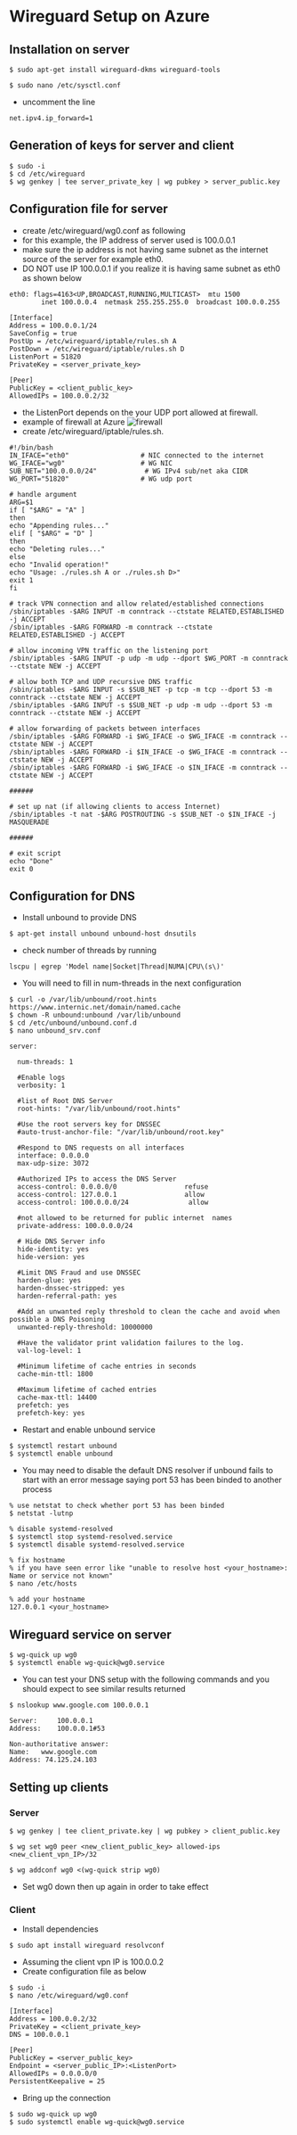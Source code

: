 # Wireguard Setup on Azure

## Installation on server

```
$ sudo apt-get install wireguard-dkms wireguard-tools
```

```
$ sudo nano /etc/sysctl.conf
```

- uncomment the line

```
net.ipv4.ip_forward=1
```

## Generation of keys for server and client

```
$ sudo -i
$ cd /etc/wireguard
$ wg genkey | tee server_private_key | wg pubkey > server_public.key
```

## Configuration file for server

- create /etc/wireguard/wg0.conf as following
- for this example, the IP address of server used is 100.0.0.1
- make sure the ip address is not having same subnet as the internet source of the server for example eth0.
- DO NOT use IP 100.0.0.1 if you realize it is having same subnet as eth0 as shown below

```
eth0: flags=4163<UP,BROADCAST,RUNNING,MULTICAST>  mtu 1500
        inet 100.0.0.4  netmask 255.255.255.0  broadcast 100.0.0.255

```

```
[Interface]
Address = 100.0.0.1/24
SaveConfig = true
PostUp = /etc/wireguard/iptable/rules.sh A
PostDown = /etc/wireguard/iptable/rules.sh D
ListenPort = 51820
PrivateKey = <server_private_key>

[Peer]
PublicKey = <client_public_key>
AllowedIPs = 100.0.0.2/32
```

- the ListenPort depends on the your UDP port allowed at firewall.
- example of firewall at Azure
  ![firewall](https://user-images.githubusercontent.com/42335542/148547297-0d7d7963-a187-4ff0-ac5a-313f8daeb37a.png)
- create /etc/wireguard/iptable/rules.sh.

```
#!/bin/bash
IN_IFACE="eth0"                  # NIC connected to the internet
WG_IFACE="wg0"                   # WG NIC
SUB_NET="100.0.0.0/24"            # WG IPv4 sub/net aka CIDR
WG_PORT="51820"                  # WG udp port

# handle argument
ARG=$1
if [ "$ARG" = "A" ]
then
echo "Appending rules..."
elif [ "$ARG" = "D" ]
then
echo "Deleting rules..."
else
echo "Invalid operation!"
echo "Usage: ./rules.sh A or ./rules.sh D>"
exit 1
fi

# track VPN connection and allow related/established connections
/sbin/iptables -$ARG INPUT -m conntrack --ctstate RELATED,ESTABLISHED -j ACCEPT
/sbin/iptables -$ARG FORWARD -m conntrack --ctstate RELATED,ESTABLISHED -j ACCEPT

# allow incoming VPN traffic on the listening port
/sbin/iptables -$ARG INPUT -p udp -m udp --dport $WG_PORT -m conntrack --ctstate NEW -j ACCEPT

# allow both TCP and UDP recursive DNS traffic
/sbin/iptables -$ARG INPUT -s $SUB_NET -p tcp -m tcp --dport 53 -m conntrack --ctstate NEW -j ACCEPT
/sbin/iptables -$ARG INPUT -s $SUB_NET -p udp -m udp --dport 53 -m conntrack --ctstate NEW -j ACCEPT

# allow forwarding of packets between interfaces
/sbin/iptables -$ARG FORWARD -i $WG_IFACE -o $WG_IFACE -m conntrack --ctstate NEW -j ACCEPT
/sbin/iptables -$ARG FORWARD -i $IN_IFACE -o $WG_IFACE -m conntrack --ctstate NEW -j ACCEPT
/sbin/iptables -$ARG FORWARD -i $WG_IFACE -o $IN_IFACE -m conntrack --ctstate NEW -j ACCEPT

######

# set up nat (if allowing clients to access Internet)
/sbin/iptables -t nat -$ARG POSTROUTING -s $SUB_NET -o $IN_IFACE -j MASQUERADE

######

# exit script
echo "Done"
exit 0
```

## Configuration for DNS

- Install unbound to provide DNS

```
$ apt-get install unbound unbound-host dnsutils
```

- check number of threads by running 
  
```
lscpu | egrep 'Model name|Socket|Thread|NUMA|CPU\(s\)'
```
- You will need to fill in num-threads in the next configuration
  
```
$ curl -o /var/lib/unbound/root.hints https://www.internic.net/domain/named.cache
$ chown -R unbound:unbound /var/lib/unbound
$ cd /etc/unbound/unbound.conf.d
$ nano unbound_srv.conf
```

```
server:

  num-threads: 1

  #Enable logs
  verbosity: 1

  #list of Root DNS Server
  root-hints: "/var/lib/unbound/root.hints"

  #Use the root servers key for DNSSEC
  #auto-trust-anchor-file: "/var/lib/unbound/root.key"

  #Respond to DNS requests on all interfaces
  interface: 0.0.0.0
  max-udp-size: 3072

  #Authorized IPs to access the DNS Server
  access-control: 0.0.0.0/0                 refuse
  access-control: 127.0.0.1                 allow
  access-control: 100.0.0.0/24               allow

  #not allowed to be returned for public internet  names
  private-address: 100.0.0.0/24

  # Hide DNS Server info
  hide-identity: yes
  hide-version: yes

  #Limit DNS Fraud and use DNSSEC
  harden-glue: yes
  harden-dnssec-stripped: yes
  harden-referral-path: yes

  #Add an unwanted reply threshold to clean the cache and avoid when possible a DNS Poisoning
  unwanted-reply-threshold: 10000000

  #Have the validator print validation failures to the log.
  val-log-level: 1

  #Minimum lifetime of cache entries in seconds
  cache-min-ttl: 1800

  #Maximum lifetime of cached entries
  cache-max-ttl: 14400
  prefetch: yes
  prefetch-key: yes
```

- Restart and enable unbound service

```
$ systemctl restart unbound
$ systemctl enable unbound
```

- You may need to disable the default DNS resolver if unbound fails to start with an error message saying port 53 has been binded to another process

```
% use netstat to check whether port 53 has been binded 
$ netstat -lutnp

% disable systemd-resolved
$ systemctl stop systemd-resolved.service
$ systemctl disable systemd-resolved.service

% fix hostname
% if you have seen error like "unable to resolve host <your_hostname>: Name or service not known"
$ nano /etc/hosts

% add your hostname
127.0.0.1 <your_hostname>
```

## Wireguard service on server

```
$ wg-quick up wg0
$ systemctl enable wg-quick@wg0.service
```

- You can test your DNS setup with the following commands and you should expect to see similar results returned

```
$ nslookup www.google.com 100.0.0.1

Server:		100.0.0.1
Address:	100.0.0.1#53

Non-authoritative answer:
Name:	www.google.com
Address: 74.125.24.103
```

## Setting up clients
### Server
```
$ wg genkey | tee client_private.key | wg pubkey > client_public.key
```
```
$ wg set wg0 peer <new_client_public_key> allowed-ips <new_client_vpn_IP>/32
```
```
$ wg addconf wg0 <(wg-quick strip wg0)
```
- Set wg0 down then up again in order to take effect

### Client
- Install dependencies
```
$ sudo apt install wireguard resolvconf

```
- Assuming the client vpn IP is 100.0.0.2
- Create configuration file as below

```
$ sudo -i
$ nano /etc/wireguard/wg0.conf
```

```
[Interface]
Address = 100.0.0.2/32
PrivateKey = <client_private_key>
DNS = 100.0.0.1

[Peer]
PublicKey = <server_public_key>
Endpoint = <server_public_IP>:<ListenPort>
AllowedIPs = 0.0.0.0/0
PersistentKeepalive = 25
```

- Bring up the connection
```
$ sudo wg-quick up wg0
$ sudo systemctl enable wg-quick@wg0.service
```